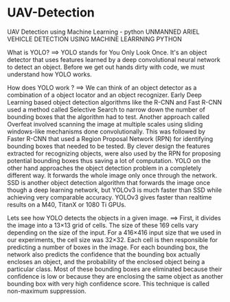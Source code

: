 # UAV-Detection
UAV Detection using Machine Learning - python
UNMANNED ARIEL VEHICLE DETECTION USING MACHINE LEARRNING PYTHON

What is YOLO? ==>
YOLO stands for You Only Look Once. It's an object detector that uses features learned by a deep convolutional neural network to detect an object. Before we get out hands dirty with code, we must understand how YOLO works.

How does YOLO work ? ==>
  We can think of an object detector as a combination of a object locator and an object recognizer.
Early Deep Learning based object detection algorithms like the R-CNN and Fast R-CNN used a method called Selective Search to narrow down the number of bounding boxes that the algorithm had to test.
  Another approach called Overfeat involved scanning the image at multiple scales using sliding windows-like mechanisms done convolutionally.
  This was followed by Faster R-CNN that used a Region Proposal Network (RPN) for identifying bounding boxes that needed to be tested. By clever design the features extracted for recognizing objects, were also used by the RPN for proposing potential bounding boxes thus saving a lot of computation.
  YOLO on the other hand approaches the object detection problem in a completely different way. It forwards the whole image only once through the network. SSD is another object detection algorithm that forwards the image once though a deep learning network, but YOLOv3 is much faster than SSD while achieving very comparable accuracy. YOLOv3 gives faster than realtime results on a M40, TitanX or 1080 Ti GPUs.

Lets see how YOLO detects the objects in a given image. ==>
  First, it divides the image into a 13×13 grid of cells. The size of these 169 cells vary depending on the size of the input. For a 416×416 input size that we used in our experiments, the cell size was 32×32. Each cell is then responsible for predicting a number of boxes in the image.
  For each bounding box, the network also predicts the confidence that the bounding box actually encloses an object, and the probability of the enclosed object being a particular class.
  Most of these bounding boxes are eliminated because their confidence is low or because they are enclosing the same object as another bounding box with very high confidence score. This technique is called non-maximum suppression.
  
